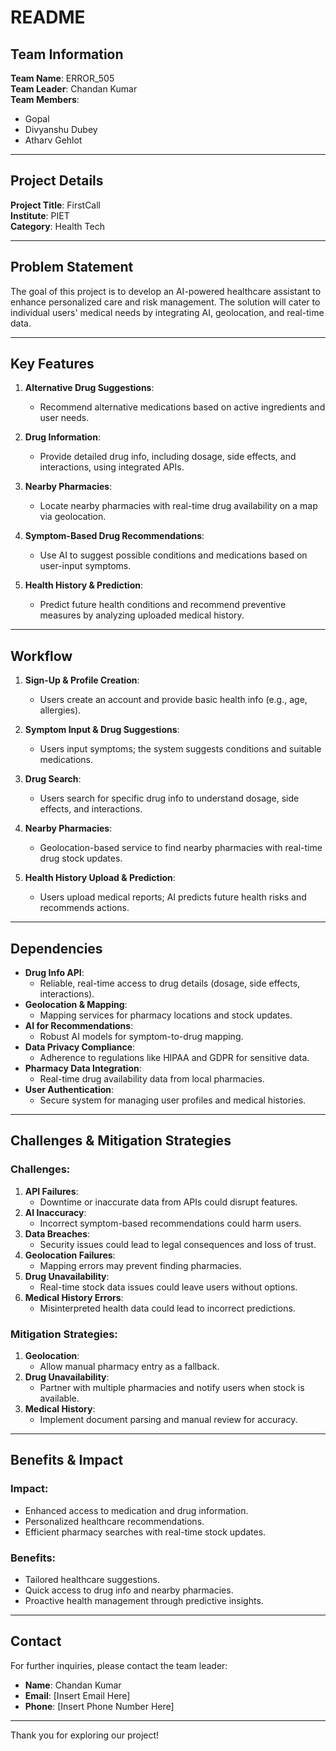 # README

## Team Information

**Team Name**: ERROR_505  
**Team Leader**: Chandan Kumar  
**Team Members**:  
- Gopal  
- Divyanshu Dubey  
- Atharv Gehlot  

---

## Project Details

**Project Title**: FirstCall  
**Institute**: PIET  
**Category**: Health Tech  

---

## Problem Statement
The goal of this project is to develop an AI-powered healthcare assistant to enhance personalized care and risk management. The solution will cater to individual users' medical needs by integrating AI, geolocation, and real-time data.

---

## Key Features

1. **Alternative Drug Suggestions**:
   - Recommend alternative medications based on active ingredients and user needs.

2. **Drug Information**:
   - Provide detailed drug info, including dosage, side effects, and interactions, using integrated APIs.

3. **Nearby Pharmacies**:
   - Locate nearby pharmacies with real-time drug availability on a map via geolocation.

4. **Symptom-Based Drug Recommendations**:
   - Use AI to suggest possible conditions and medications based on user-input symptoms.

5. **Health History & Prediction**:
   - Predict future health conditions and recommend preventive measures by analyzing uploaded medical history.

---

## Workflow

1. **Sign-Up & Profile Creation**:
   - Users create an account and provide basic health info (e.g., age, allergies).

2. **Symptom Input & Drug Suggestions**:
   - Users input symptoms; the system suggests conditions and suitable medications.

3. **Drug Search**:
   - Users search for specific drug info to understand dosage, side effects, and interactions.

4. **Nearby Pharmacies**:
   - Geolocation-based service to find nearby pharmacies with real-time drug stock updates.

5. **Health History Upload & Prediction**:
   - Users upload medical reports; AI predicts future health risks and recommends actions.

---

## Dependencies

- **Drug Info API**:
  - Reliable, real-time access to drug details (dosage, side effects, interactions).
- **Geolocation & Mapping**:
  - Mapping services for pharmacy locations and stock updates.
- **AI for Recommendations**:
  - Robust AI models for symptom-to-drug mapping.
- **Data Privacy Compliance**:
  - Adherence to regulations like HIPAA and GDPR for sensitive data.
- **Pharmacy Data Integration**:
  - Real-time drug availability data from local pharmacies.
- **User Authentication**:
  - Secure system for managing user profiles and medical histories.

---

## Challenges & Mitigation Strategies

### Challenges:
1. **API Failures**:
   - Downtime or inaccurate data from APIs could disrupt features.
2. **AI Inaccuracy**:
   - Incorrect symptom-based recommendations could harm users.
3. **Data Breaches**:
   - Security issues could lead to legal consequences and loss of trust.
4. **Geolocation Failures**:
   - Mapping errors may prevent finding pharmacies.
5. **Drug Unavailability**:
   - Real-time stock data issues could leave users without options.
6. **Medical History Errors**:
   - Misinterpreted health data could lead to incorrect predictions.

### Mitigation Strategies:
1. **Geolocation**:
   - Allow manual pharmacy entry as a fallback.
2. **Drug Unavailability**:
   - Partner with multiple pharmacies and notify users when stock is available.
3. **Medical History**:
   - Implement document parsing and manual review for accuracy.

---

## Benefits & Impact

### Impact:
- Enhanced access to medication and drug information.
- Personalized healthcare recommendations.
- Efficient pharmacy searches with real-time stock updates.

### Benefits:
- Tailored healthcare suggestions.
- Quick access to drug info and nearby pharmacies.
- Proactive health management through predictive insights.

---

## Contact
For further inquiries, please contact the team leader:
- **Name**: Chandan Kumar  
- **Email**: [Insert Email Here]  
- **Phone**: [Insert Phone Number Here]

---

Thank you for exploring our project!
